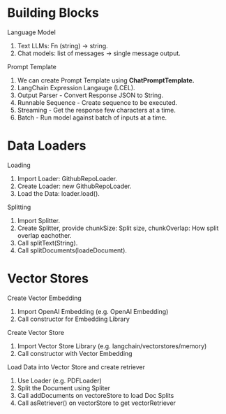 # Building Blocks

<head>Language Model</head>
<ol>
    <li> Text LLMs: Fn (string) -> string.
    <li> Chat models: list of messages -> single message output.
</ol>

<head> Prompt Template
<ol>
    <li> We can create Prompt Template using <b>ChatPromptTemplate.</b>
    <li> LangChain Expression Langauge (LCEL).
    <li> Output Parser - Convert Response JSON to String.
    <li> Runnable Sequence - Create sequence to be executed.
    <li> Streaming - Get the response few characters at a time.
    <li> Batch - Run model against batch of inputs at a time.
</ol>


# Data Loaders

<head> Loading
<ol>
    <li> Import Loader: GithubRepoLoader.
    <li> Create Loader: new GithubRepoLoader.
    <li> Load the Data: loader.load().
</ol>

<head> Splitting
<ol>
    <li> Import Splitter.
    <li> Create Splitter, provide chunkSize: Split size, chunkOverlap: How split overlap eachother.
    <li> Call splitText(String).
    <li> Call splitDocuments(loadeDocument).
 </ol>

# Vector Stores

<head> Create Vector Embedding 
<ol>
    <li> Import OpenAI Embedding (e.g. OpenAI Embedding)
    <li> Call constructor for Embedding Library
</ol>

<head> Create Vector Store
<ol>
    <li> Import Vector Store Library (e.g. langchain/vectorstores/memory)
    <li> Call constructor with Vector Embedding  
</ol>

<head> Load Data into Vector Store and create retriever
<ol>
    <li> Use Loader (e.g. PDFLoader)
    <li> Split the Document using Spliter
    <li> Call addDocuments on vectoreStore to load Doc Splits
    <li> Call asRetriever() on vectorStore to get vectorRetriever
</ol>

